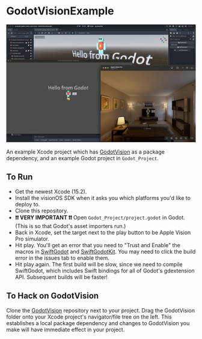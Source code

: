 # GodotVisionExample

![Screenshot showing Godot project running in the visionOS Simulator](docs/screenshot1.jpg)

An example Xcode project which has [GodotVision](https://github.com/kevinw/GodotVision) as a package dependency, and an example Godot project in `Godot_Project`. 

## To Run

- Get the newest Xcode (15.2).
- Install the visionOS SDK when it asks you which platforms you'd like to deploy to.
- Clone this repository.
- **❗❗ VERY IMPORTANT ❗❗** Open `Godot_Project/project.godot` in Godot. (This is so that Godot's asset importers run.)
- Back in Xcode, set the target next to the play button to be Apple Vision Pro simulator.
- Hit play. You'll get an error that you need to "Trust and Enable" the macros in [SwiftGodot](https://github.com/migueldeicaza/SwiftGodot) and [SwiftGodotKit](https://github.com/migueldeicaza/SwiftGodotKit). You may need to click the build error in the issues tab to enable them.
- Hit play again. The first build will be slow, since we need to compile SwiftGodot, which includes Swift bindings for all of Godot's gdextension API. Subsequent builds will be faster!

## To Hack on GodotVision

Clone the [GodotVision](https://github.com/kevinw/GodotVision) repository next to your project. Drag the GodotVision folder onto your Xcode project's navigator/file tree on the left. This establishes a local package dependency and changes to GodotVision you make will have immediate effect in your project.
